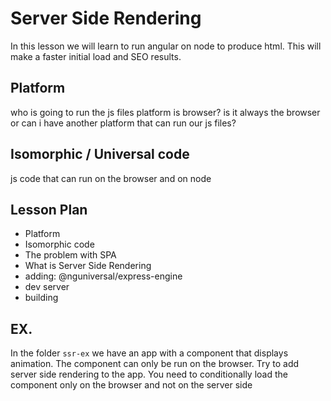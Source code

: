# Server Side Rendering

In this lesson we will learn to run angular on node to produce html.
This will make a faster initial load and SEO results.

## Platform

who is going to run the js files
platform is browser?
is it always the browser or can i have another platform that can run our js files? 

## Isomorphic / Universal code

js code that can run on the browser and on node



## Lesson Plan

- Platform
- Isomorphic code
- The problem with SPA
- What is Server Side Rendering
- adding: @nguniversal/express-engine
- dev server
- building

## EX.

In the folder `ssr-ex` we have an app with a component that displays animation.
The component can only be run on the browser.
Try to add server side rendering to the app.
You need to conditionally load the component only on the browser and not on the server side
